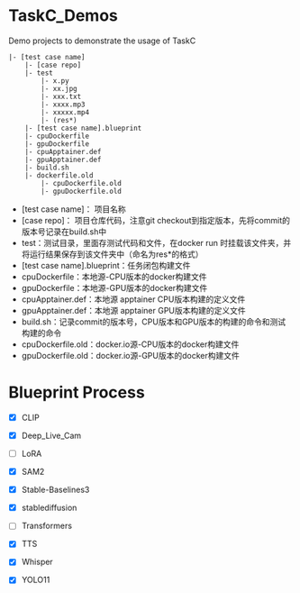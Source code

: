 # TaskC_Demos
Demo projects to demonstrate the usage of TaskC

```
|- [test case name]
    |- [case repo]
    |- test
        |- x.py
        |- xx.jpg
        |- xxx.txt
        |- xxxx.mp3
        |- xxxxx.mp4
        |- (res*)
    |- [test case name].blueprint
    |- cpuDockerfile
    |- gpuDockerfile
    |- cpuApptainer.def
    |- gpuApptainer.def
    |- build.sh
    |- dockerfile.old
        |- cpuDockerfile.old
        |- gpuDockerfile.old
```
+ [test case name]： 项目名称
+ [case repo]： 项目仓库代码，注意git checkout到指定版本，先将commit的版本号记录在build.sh中
+ test：测试目录，里面存测试代码和文件，在docker run 时挂载该文件夹，并将运行结果保存到该文件夹中（命名为res*的格式）
+ [test case name].blueprint：任务闭包构建文件
+ cpuDockerfile：本地源-CPU版本的docker构建文件
+ gpuDockerfile：本地源-GPU版本的docker构建文件
+ cpuApptainer.def：本地源 apptainer CPU版本构建的定义文件
+ gpuApptainer.def：本地源 apptainer GPU版本构建的定义文件
+ build.sh：记录commit的版本号，CPU版本和GPU版本的构建的命令和测试构建的命令
+ cpuDockerfile.old：docker.io源-CPU版本的docker构建文件
+ gpuDockerfile.old：docker.io源-GPU版本的docker构建文件

# Blueprint Process
- [x] CLIP
- [x] Deep_Live_Cam 
- [ ] LoRA
- [x] SAM2
- [x] Stable-Baselines3
- [x] stablediffusion
- [ ] Transformers
- [x] TTS
- [x] Whisper
- [x] YOLO11

